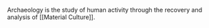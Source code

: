 Archaeology is the study of human activity through the recovery and analysis of [[Material Culture]].